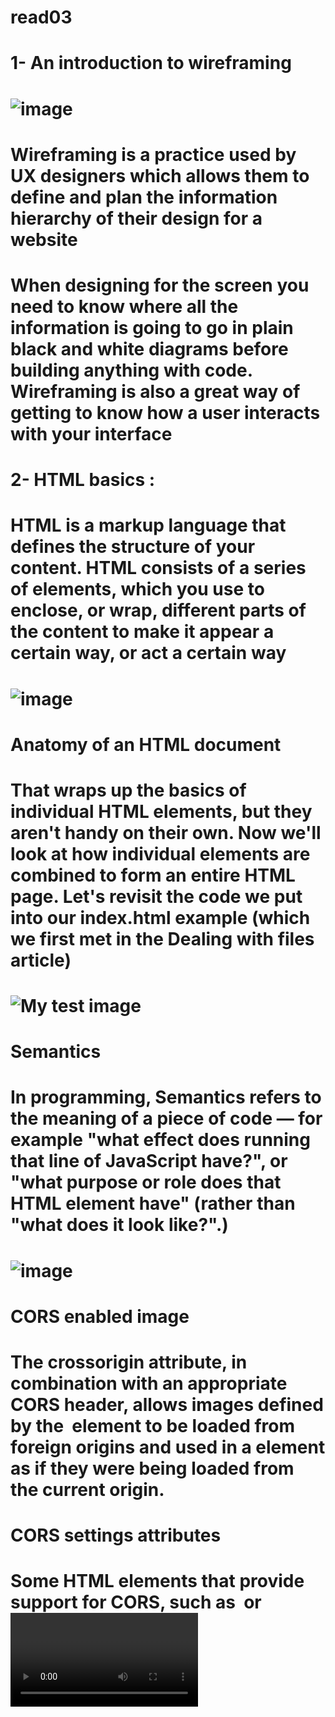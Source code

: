 # read03
# 1- An introduction to wireframing
#  ![image](https://www.freecodecamp.org/news/content/images/size/w2000/2020/08/wireframing.png)

# Wireframing is a practice used by UX designers which allows them to define and plan the information hierarchy of their design for a website
# When designing for the screen you need to know where all the information is going to go in plain black and white diagrams before building anything with code. Wireframing is also a great way of getting to know how a user interacts with your interface
# 2- HTML basics :
# HTML is a markup language that defines the structure of your content. HTML consists of a series of elements, which you use to enclose, or wrap, different parts of the content to make it appear a certain way, or act a certain way
# ![image](https://e3arabi.com/wp-content/uploads/2021/03/html-3-780x470.jpg)
# Anatomy of an HTML document
# That wraps up the basics of individual HTML elements, but they aren't handy on their own. Now we'll look at how individual elements are combined to form an entire HTML page. Let's revisit the code we put into our index.html example (which we first met in the Dealing with files article)
# <!DOCTYPE html>
# <html>
  # <head>
   # <meta charset="utf-8">
   # <title>My test page</title>
  # </head>
  # <body>
   # <img src="images/firefox-icon.png" alt="My test image">
 # </body>
# </html>
# Semantics
# In programming, Semantics refers to the meaning of a piece of code — for example "what effect does running that line of JavaScript have?", or "what purpose or role does that HTML element have" (rather than "what does it look like?".)
# ![image](https://www.topquadrant.com/wp-content/uploads/2017/04/Screen-Shot-2017-04-25-at-11.56.39-AM.png)
# 
# CORS enabled image
# The crossorigin attribute, in combination with an appropriate CORS header, allows images defined by the <img> element to be loaded from foreign origins and used in a <canvas> element as if they were being loaded from the current origin.
# CORS settings attributes
# Some HTML elements that provide support for CORS, such as <img> or <video>, have a crossorigin attribute (crossOrigin property), which lets you configure the CORS requests for the element's fetched data.





